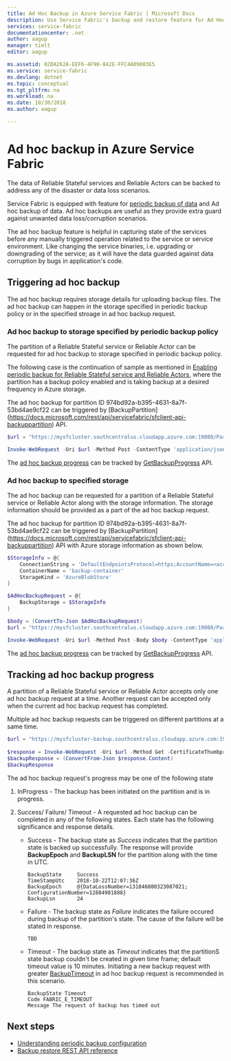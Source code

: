 ```yaml
---
title: Ad Hoc Backup in Azure Service Fabric | Microsoft Docs
description: Use Service Fabric's backup and restore feature for Ad Hoc backup of your application data.
services: service-fabric
documentationcenter: .net
author: aagup
manager: timlt
editor: aagup

ms.assetid: 02DA262A-EEF6-4F90-842E-FFC4A09003E5
ms.service: service-fabric
ms.devlang: dotnet
ms.topic: conceptual
ms.tgt_pltfrm: na
ms.workload: na
ms.date: 10/30/2018
ms.author: aagup

---
```

# Ad hoc backup in Azure Service Fabric

The data of Reliable Stateful services and Reliable Actors can be backed to address any of the disaster or data loss scenarios.

Service Fabric is equipped with feature for [periodic backup of data](service-fabric-backuprestoreservice-quickstart-azurecluster.md) and Ad hoc backup of data. Ad hoc backups are useful as they provide extra guard against unwanted data loss/corruption scenarios.

The ad hoc backup feature is helpful in capturing state of the services before any manually triggered operation related to the service or service environment. Like changing the service binaries, i.e. upgrading or downgrading of the service; as it will have the data guarded against data corruption by bugs in application's code.

## Triggering ad hoc backup

The ad hoc backup requires storage details for uploading backup files. The ad hoc backup can happen in the storage specified in periodic backup policy or in the specified stroage in ad hoc backup request.

### Ad hoc backup to storage specified by periodic backup policy

The partition of a Reliable Stateful service or Reliable Actor can be requested for ad hoc backup to storage specified in periodic backup policy. 

The following case is the continuation of sample as mentioned in [Enabling periodic backup for Reliable Stateful service and Reliable Actors](service-fabric-backuprestoreservice-quickstart-azurecluster.md#enabling-periodic-backup-for-reliable-stateful-service-and-reliable-actors), where the partition has a backup policy enabled and is taking backup at a desired frequency in Azure storage.

The ad hoc backup for partition ID 974bd92a-b395-4631-8a7f-53bd4ae9cf22 can be triggered by  [BackupPartition] (https://docs.microsoft.com/rest/api/servicefabric/sfclient-api-backuppartition) API. 

```powershell
$url = "https://mysfcluster.southcentralus.cloudapp.azure.com:19080/Partitions/974bd92a-b395-4631-8a7f-53bd4ae9cf22/$/Backup?api-version=6.4"

Invoke-WebRequest -Uri $url -Method Post -ContentType 'application/json' -CertificateThumbprint '1b7ebe2174649c45474a4819dafae956712c31d3'
```

The [ad hoc backup progress](service-fabric-backuprestoreservice-adhoc-backup.md#tracking-ad-hoc-backup-progress) can be tracked by [GetBackupProgress](https://docs.microsoft.com/rest/api/servicefabric/sfclient-api-getpartitionbackupprogress) API.

### Ad hoc backup to specified storage

The ad hoc backup can be requested for a partition of a Reliable Stateful service or Reliable Actor along with the storage information. The storage information should be provided as a part of the ad hoc backup request.

The ad hoc backup for partition ID 974bd92a-b395-4631-8a7f-53bd4ae9cf22 can be triggered by  [BackupPartition] (https://docs.microsoft.com/rest/api/servicefabric/sfclient-api-backuppartition) API with Azure storage information as shown below.

```powershell
$StorageInfo = @{
    ConnectionString = 'DefaultEndpointsProtocol=https;AccountName=<account-name>;AccountKey=<account-key>;EndpointSuffix=core.windows.net'
    ContainerName = 'backup-container'
    StorageKind = 'AzureBlobStore'
}

$AdHocBackupRequest = @{
    BackupStorage = $StorageInfo
}

$body = (ConvertTo-Json $AdHocBackupRequest)
$url = "https://mysfcluster.southcentralus.cloudapp.azure.com:19080/Partitions/974bd92a-b395-4631-8a7f-53bd4ae9cf22/$/Backup?api-version=6.4"

Invoke-WebRequest -Uri $url -Method Post -Body $body -ContentType 'application/json' -CertificateThumbprint '1b7ebe2174649c45474a4819dafae956712c31d3'
```

The [ad hoc backup progress](service-fabric-backuprestoreservice-adhoc-backup.md#tracking-ad-hoc-backup-progress) can be tracked by [GetBackupProgress](https://docs.microsoft.com/rest/api/servicefabric/sfclient-api-getpartitionbackupprogress) API.


## Tracking ad hoc backup progress

A partition of a Reliable Stateful service or Reliable Actor accepts only one ad hoc backup request at a time. Another request can be accepted only when the current ad hoc backup request has completed. 

Multiple ad hoc backup requests can be triggered on different partitions at a same time.

```powershell
$url = "https://mysfcluster-backup.southcentralus.cloudapp.azure.com:19080/Partitions/974bd92a-b395-4631-8a7f-53bd4ae9cf22/$/GetBackupProgress?api-version=6.4" 
 
$response = Invoke-WebRequest -Uri $url -Method Get -CertificateThumbprint '1b7ebe2174649c45474a4819dafae956712c31d3' 
$backupResponse = (ConvertFrom-Json $response.Content) 
$backupResponse
```

The ad hoc backup request's progress may be one of the following state

1. InProgress - The backup has been initiated on the partition and is in progress.
2. Success/ Failure/ Timeout - A requested ad hoc backup can be completed in any of the following states. Each state has the following significance and response details.

    * Success - The backup state as _Success_ indicates that the partition state is backed up successfully. The response will provide __BackupEpoch__ and __BackupLSN__ for the partition along with the time in UTC.
        ```
        BackupState     Success        
        TimeStampUtc    2018-10-22T12:07:36Z 
        BackupEpoch     @{DataLossNumber=131846800323087021;  ConfigurationNumber=12884901888}           
        BackupLsn       24 

        ```
    * Failure - The backup state as _Failure_ indicates the failure occured during backup of the partition's state. The cause of the failure will be stated in response.
       ```
       TBD
       ```
       
    * Timeout - The backup state as _Timeout_ indicates that the partitionS state backup couldn't be created in given time frame; default timeout value is 10 minutes. Initiating a new backup request with greater [BackupTimeout](https://docs.microsoft.com/rest/api/servicefabric/sfclient-api-backuppartition#backuptimeout) in ad hoc backup request is recommended in this scenario.

        ```
        BackupState Timeout
        Code FABRIC_E_TIMEOUT
        Message The request of backup has timed out
        ```

## Next steps
- [Understanding periodic backup configuration](./service-fabric-backuprestoreservice-configure-periodic-backup.md)
- [Backup restore REST API reference](https://docs.microsoft.com/rest/api/servicefabric/sfclient-index-backuprestore)

[0]: ./media/service-fabric-backuprestoreservice/PartitionBackedUpHealthEvent_Azure.png
